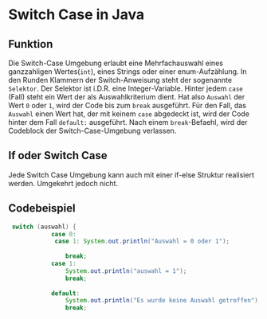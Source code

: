 # Switch Case in Java

## Funktion
Die Switch-Case Umgebung erlaubt eine Mehrfachauswahl eines ganzzahligen Wertes(`int`), eines Strings oder einer enum-Aufzählung.
In den Runden Klammern der Switch-Anweisung steht der sogenannte `Selektor`. Der Selektor ist i.D.R. eine Integer-Variable. Hinter jedem `case` (Fall) steht ein Wert der als Auswahlkriterium dient. Hat also `Auswahl` der Wert `0` oder `1`, wird der Code bis zum `break` ausgeführt. Für den Fall, das `Auswahl` einen Wert hat, der mit  keinem `case` abgedeckt ist, wird der Code hinter dem Fall `default:` ausgeführt. Nach einem `break`-Befaehl, wird der Codeblock der Switch-Case-Umgebung verlassen. 

## If oder Switch Case
Jede Switch Case Umgebung kann auch mit einer if-else Struktur realisiert werden. Umgekehrt jedoch nicht.

## Codebeispiel
```java
 switch (auswahl) {
            case 0: 
             case 1: System.out.println("Auswahl = 0 oder 1");
                
                break;
            case 1: 
                System.out.println("auswahl = 1");
                break;
        
            default:
                System.out.println("Es wurde keine Auswahl getroffen");
                break;
 ```                